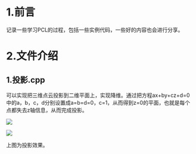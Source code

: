 # 

# 1.前言

记录一些学习PCL的过程，包括一些实例代码，一些好的内容也会进行分享。

# 2.文件介绍

## 1.投影.cpp

可以实现把三维点云投影到二维平面上，实现降维。通过把方程ax+by+cz+d=0中的a，b，c，d分别设置成a=b=d=0，c=1，从而得到z=0的平面，也就是每个点都失去z轴信息，从而完成投影。

![](C:\Users\Mrkun\AppData\Roaming\marktext\images\2024-07-11-14-41-57-image.png)

![](C:\Users\Mrkun\OneDrive\图片\本机照片\二维.png)

上图为投影效果。
